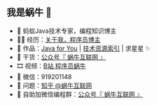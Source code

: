 
## 我是蜗牛 🐌

- 🐜 蚂蚁Java技术专家，编程知识博主
- 👨‍💻 经历：[关于我，程序员博主](https://www.yuque.com/woniu666/tech_doc/about_woniu)
- 🏡 作品：[Java for You](https://java4u.cn/) | [技术资源索引](https://www.yuque.com/woniu666/tech_doc/tech_resources) | 求星星 ✨
- 🌱 干货：[公众号『 蜗牛互联网 』](https://java4u.cn/wp-content/uploads/2021/08/qrcode_for_gh_d5ac6a234eaf_258.jpeg)
- 🎞 视频：[B站 程序员蜗牛](https://space.bilibili.com/486168580)
- 💬 微信：919201148
- 🤔 问题：[知乎 @蜗牛互联网](https://www.zhihu.com/people/liuyong666)
- 👭 自助加微信编程群：[公众号『 蜗牛互联网 』](https://java4u.cn/wp-content/uploads/2021/08/qrcode_for_gh_d5ac6a234eaf_258.jpeg)


<!---
coder-woniu/coder-woniu is a ✨ special ✨ repository because its `README.md` (this file) appears on your GitHub profile.
You can click the Preview link to take a look at your changes.
--->
